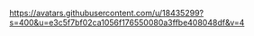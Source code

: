 https://avatars.githubusercontent.com/u/18435299?s=400&u=e3c5f7bf02ca1056f176550080a3ffbe408048df&v=4
